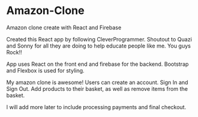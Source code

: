# Amazon-Clone

Amazon clone create with React and Firebase

Created this React app by following CleverProgrammer. Shoutout to Quazi and Sonny for all they are doing to help educate people like me. You guys Rock!!

App uses React on the front end and firebase for the backend. Bootstrap and Flexbox is used for styling.

My amazon clone is awesome! Users can create an account. Sign In and Sign Out. Add products to their basket, as well as remove items from the basket.

I will add more later to include processing payments and final checkout.
